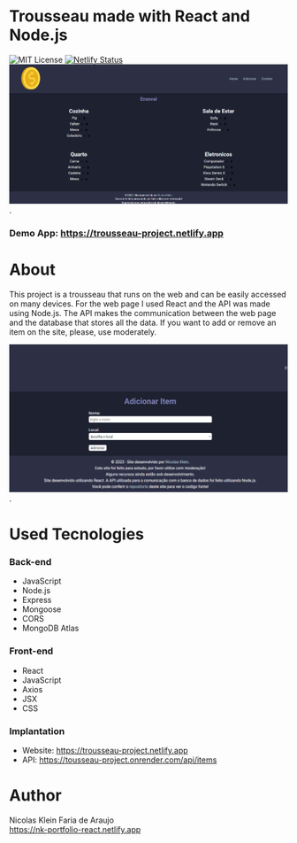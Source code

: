 # Trousseau made with React and Node.js
 ![MIT License](https://img.shields.io/badge/license-MIT-blue) [![Netlify Status](https://api.netlify.com/api/v1/badges/61e3f784-e2d8-4c45-bf45-7cf521bdbf2e/deploy-status)](https://app.netlify.com/sites/trousseau-project/deploys)<br>
 <img src="./frontend/src/assets/home-page.png" alt="Print Home Page" width="700">.
 ### Demo App: https://trousseau-project.netlify.app
# About
 This project is a trousseau that runs on the web and can be easily accessed on many devices.
 For the web page I used React and the API was made using Node.js.
 The API makes the communication between the web page and the database that stores all the data.
 If you want to add or remove an item on the site, please, use moderately.
 
 <img src="./frontend/src/assets/create-item-page.png" alt="Print Home Page" width="700">.
# Used Tecnologies
 ### Back-end
 - JavaScript
 - Node.js
 - Express
 - Mongoose
 - CORS
 - MongoDB Atlas

 ### Front-end
 - React
 - JavaScript
 - Axios
 - JSX
 - CSS

 ### Implantation
 - Website: https://trousseau-project.netlify.app
 - API: https://tousseau-project.onrender.com/api/items

# Author
 Nicolas Klein Faria de Araujo <br>
 https://nk-portfolio-react.netlify.app
